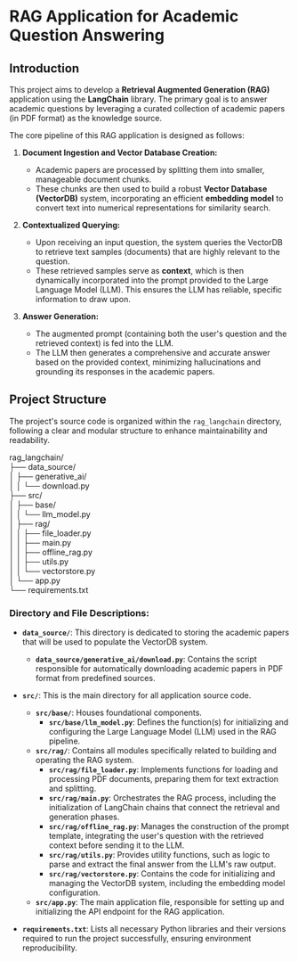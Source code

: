 # RAG Application for Academic Question Answering

## Introduction

This project aims to develop a **Retrieval Augmented Generation (RAG)** application using the **LangChain** library. The primary goal is to answer academic questions by leveraging a curated collection of academic papers (in PDF format) as the knowledge source.

The core pipeline of this RAG application is designed as follows:

1.  **Document Ingestion and Vector Database Creation:**
    * Academic papers are processed by splitting them into smaller, manageable document chunks.
    * These chunks are then used to build a robust **Vector Database (VectorDB)** system, incorporating an efficient **embedding model** to convert text into numerical representations for similarity search.

2.  **Contextualized Querying:**
    * Upon receiving an input question, the system queries the VectorDB to retrieve text samples (documents) that are highly relevant to the question.
    * These retrieved samples serve as **context**, which is then dynamically incorporated into the prompt provided to the Large Language Model (LLM). This ensures the LLM has reliable, specific information to draw upon.

3.  **Answer Generation:**
    * The augmented prompt (containing both the user's question and the retrieved context) is fed into the LLM.
    * The LLM then generates a comprehensive and accurate answer based on the provided context, minimizing hallucinations and grounding its responses in the academic papers.

## Project Structure

The project's source code is organized within the `rag_langchain` directory, following a clear and modular structure to enhance maintainability and readability.

rag_langchain/  
├── data_source/  
│   ├── generative_ai/  
│   │  └── download.py  
├── src/  
│   ├── base/  
│   │   └── llm_model.py  
│   ├── rag/  
│   │   ├── file_loader.py  
│   │   ├── main.py  
│   │   ├── offline_rag.py  
│   │   ├── utils.py  
│   │   └── vectorstore.py  
│   └── app.py  
└── requirements.txt 


### Directory and File Descriptions:

* **`data_source/`**: This directory is dedicated to storing the academic papers that will be used to populate the VectorDB system.
    * **`data_source/generative_ai/download.py`**: Contains the script responsible for automatically downloading academic papers in PDF format from predefined sources.

* **`src/`**: This is the main directory for all application source code.
    * **`src/base/`**: Houses foundational components.
        * **`src/base/llm_model.py`**: Defines the function(s) for initializing and configuring the Large Language Model (LLM) used in the RAG pipeline.
    * **`src/rag/`**: Contains all modules specifically related to building and operating the RAG system.
        * **`src/rag/file_loader.py`**: Implements functions for loading and processing PDF documents, preparing them for text extraction and splitting.
        * **`src/rag/main.py`**: Orchestrates the RAG process, including the initialization of LangChain chains that connect the retrieval and generation phases.
        * **`src/rag/offline_rag.py`**: Manages the construction of the prompt template, integrating the user's question with the retrieved context before sending it to the LLM.
        * **`src/rag/utils.py`**: Provides utility functions, such as logic to parse and extract the final answer from the LLM's raw output.
        * **`src/rag/vectorstore.py`**: Contains the code for initializing and managing the VectorDB system, including the embedding model configuration.
    * **`src/app.py`**: The main application file, responsible for setting up and initializing the API endpoint for the RAG application.

* **`requirements.txt`**: Lists all necessary Python libraries and their versions required to run the project successfully, ensuring environment reproducibility.